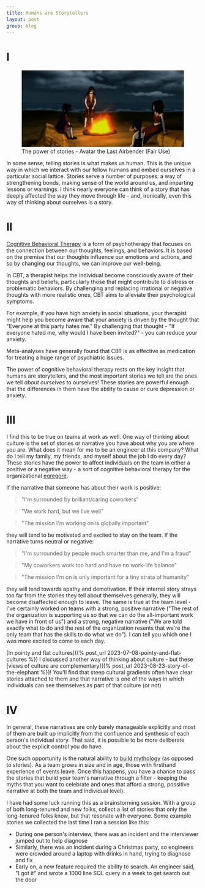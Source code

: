 ```yaml
---
title: Humans are Storytellers
layout: post
group: blog
---
```


# I

<figure>
    <img src="/img/avatar-campfire.gif" />
    <figcaption>The power of stories - Avatar the Last Airbender (Fair Use)</figcaption>
</figure>

In some sense, telling stories is what makes us human. This is the unique way in which we interact with our fellow humans and embed ourselves in a particular social lattice. Stories serve a number of purposes: a way of strengthening bonds, making sense of the world around us, and imparting lessons or warnings. I think nearly everyone can think of a story that has deeply affected the way they move through life - and, ironically, even this way of thinking about ourselves is a story.

# II

[Cognitive Behavioral Therapy](https://en.wikipedia.org/wiki/Cognitive_behavioral_therapy) is a form of psychotherapy that focuses on the connection between our thoughts, feelings, and behaviors. It is based on the premise that our thoughts influence our emotions and actions, and so by changing our thoughts, we can improve our well-being.

In CBT, a therapist helps the individual become consciously aware of their thoughts and beliefs, particularly those that might contribute to distress or problematic behaviors. By challenging and replacing irrational or negative thoughts with more realistic ones, CBT aims to alleviate their psychological symptoms.

For example, if you have high anxiety in social situations, your therapist might help you become aware that your anxiety is driven by the thought that "Everyone at this party hates me." By challenging that thought - "If everyone hated me, why would I have been invited?" - you can reduce your anxiety.

Meta-analyses have generally found that CBT is as effective as medication for treating a huge range of psychiatric issues.

The power of cognitive behavioral therapy rests on the key insight that humans are storytellers, and the most important stories we tell are the ones we tell *about ourselves* to ourselves! These stories are powerful enough that the differences in them have the ability to cause or cure depression or anxiety.

# III
 
I find this to be true on teams at work as well. One way of thinking about culture is the set of stories or narrative you have about why you are where you are. What does it mean for me to be an engineer at this company? What do I tell my family, my friends, and myself about the job I do every day? These stories have the power to affect individuals on the team in either a positive or a negative way - a sort of cognitive behavioral therapy for the organizational [egregore](https://en.wikipedia.org/wiki/egregore).

If the narrative that someone has about their work is positive: 
> "I'm surrounded by brilliant/caring coworkers"

> "We work hard, but we live well"

> "The mission I'm working on is globally important"

they will tend to be motivated and excited to stay on the team. If the narrative turns neutral or negative: 

> "I'm surrounded by people much smarter than me, and I'm a fraud"

> "My coworkers work too hard and have no work-life balance"

> "The mission I'm on is only important for a tiny strata of humanity"

they will tend towards apathy and demotivation. If their internal story strays too far from the stories they tell about themselves generally, they will become disaffected enough to leave. The same is true at the team level - I've certainly worked on teams with a strong, positive narrative ("The rest of the organization is supporting us so that we can do the all-important work we have in front of us") and a strong, negative narrative ("We are told exactly what to do and the rest of the organization resents that we're the only team that has the skills to do what we do"). I can tell you which one I was more excited to come to each day.

[In pointy and flat cultures]({% post_url 2023-07-08-pointy-and-flat-cultures %}) I discussed another way of thinking about culture - but these [views of culture are complementary]({% post_url 2023-08-23-story-of-the-elephant %})! You'll find that steep cultural gradients often have clear stories attached to them and that narrative is one of the ways in which individuals can see themselves as part of that culture (or not)


# IV

In general, these narratives are only barely manageable explicitly and most of them are built up implicitly from the confluence and synthesis of each person's individual story. That said, it is possible to be more deliberate about the explicit control you do have.

One such opportunity is the natural ability to [build mythology](https://youtube.com/clip/Ugkx3nLgsLWCDYW0t9LgU0m-j19U4f_Fvt5_) (as opposed to stories). As a team grows in size and in age, those with firsthand experience of events leave. Once this happens, you have a chance to pass the stories that build your team's narrative through a filter - keeping the myths that you want to celebrate and ones that afford a strong, possitive narrative at both the team and individual level).

I have had some luck running this as a brainstorming session. With a group of both long-tenured and new folks, collect a list of stories that only the long-tenured folks know, but that resonate with everyone. Some example stories we collected the last time I ran a session like this:

* During one person's interview, there was an incident and the interviewer jumped out to help diagnose
* Similarly, there was an incident during a Christmas party, so engineers were crowded around a laptop with drinks in hand, trying to diagnose and fix
* Early on, a new feature required the ability to search. An engineer said, "I got it" and wrote a 1000 line SQL query in a week to get search out the door
